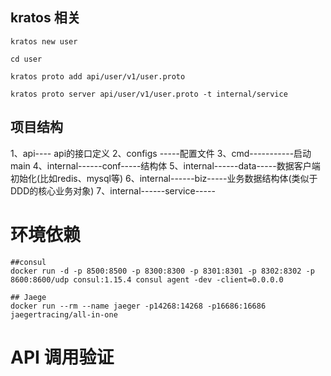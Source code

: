 ## kratos 相关
```
kratos new user

cd user

kratos proto add api/user/v1/user.proto

kratos proto server api/user/v1/user.proto -t internal/service
```

## 项目结构
1、api---- api的接口定义
2、configs -----配置文件
3、cmd-----------启动main
4、internal------conf-----结构体
5、internal------data-----数据客户端初始化(比如redis、mysql等)
6、internal------biz-----业务数据结构体(类似于DDD的核心业务对象)
7、internal------service-----


# 环境依赖
```shell
##consul
docker run -d -p 8500:8500 -p 8300:8300 -p 8301:8301 -p 8302:8302 -p 8600:8600/udp consul:1.15.4 consul agent -dev -client=0.0.0.0

## Jaege
docker run --rm --name jaeger -p14268:14268 -p16686:16686 jaegertracing/all-in-one
```


# API 调用验证
```shell

```